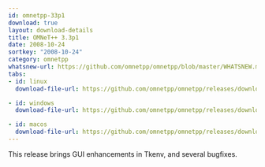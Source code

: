 ```yaml
---
id: omnetpp-33p1
download: true
layout: download-details
title: OMNeT++ 3.3p1
date: 2008-10-24
sortkey: "2008-10-24"
category: omnetpp
whatsnew-url: https://github.com/omnetpp/omnetpp/blob/master/WHATSNEW.md#omnet-33p1-oct-2006
tabs:
- id: linux
  download-file-url: https://github.com/omnetpp/omnetpp/releases/download/omnetpp-3.3/omnetpp-3.3p1-src.tgz

- id: windows
  download-file-url: https://github.com/omnetpp/omnetpp/releases/download/omnetpp-3.3/omnetpp-3.3-win32.exe

- id: macos
  download-file-url: https://github.com/omnetpp/omnetpp/releases/download/omnetpp-3.3/omnetpp-3.3p1-src.tgz
---
```


This release brings GUI enhancements in Tkenv, and several bugfixes.
